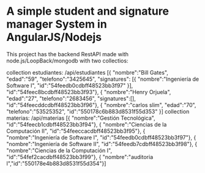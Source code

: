 # A simple student and signature manager System in AngularJS/Nodejs


This project has the backend RestAPI  made with node.js/LoopBack/mongodb with two collectios:

collection estudiantes: /api/estudiantes
[{
    "nombre":"Bill Gates",
    "edad":"59",
    "telefono":"3425645",
    "signatures": [{ 
                    "nombre":"Ingeniería de Software I",
                    "id":"54feedb0cdbff48523bb3f97"
                  }],
    "id":"54feec8bcdbff48523bb3f93"},
  {
    "nombre":"Henry Orjuela",
    "edad":"27",
    "telefono":"2683456",
    "signatures":[],
    "id":"54feecddcdbff48523bb3f96"},
  {
    "nombre":"carlos slim",
    "edad":"70",
    "telefono":"53525352",
    "id":"550178c6b883d8531f55d353"
  }]
collection materias: /api/materias
[{
  "nombre":"Gestión Tecnológica",
  "id":"54feecb1cdbff48523bb3f94"},
  {
  "nombre":"Ciencias de la Computación II",
  "id":"54feeccacdbff48523bb3f95"},
  {
  "nombre":"Ingeniería de Software I",
  "id":"54feedb0cdbff48523bb3f97"},
  {
  "nombre":"Ingeniería de Software II",
  "id":"54feedb7cdbff48523bb3f98"},
  {
  "nombre":"Ciencias de la Computación I",
  "id":"54fef2cacdbff48523bb3f99"},
  {
  "nombre":"auditoria I","id":"550178e4b883d8531f55d354"}]
